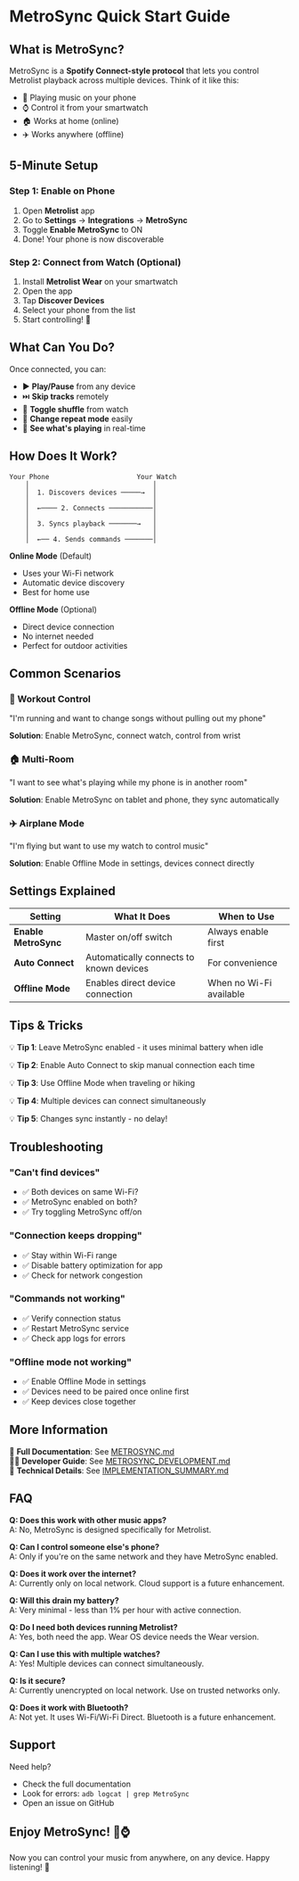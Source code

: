 # MetroSync Quick Start Guide

## What is MetroSync?

MetroSync is a **Spotify Connect-style protocol** that lets you control Metrolist playback across multiple devices. Think of it like this:

- 🎵 Playing music on your phone
- ⌚ Control it from your smartwatch
- 🏠 Works at home (online)
- ✈️ Works anywhere (offline)

## 5-Minute Setup

### Step 1: Enable on Phone

1. Open **Metrolist** app
2. Go to **Settings** → **Integrations** → **MetroSync**
3. Toggle **Enable MetroSync** to ON
4. Done! Your phone is now discoverable

### Step 2: Connect from Watch (Optional)

1. Install **Metrolist Wear** on your smartwatch
2. Open the app
3. Tap **Discover Devices**
4. Select your phone from the list
5. Start controlling! 🎉

## What Can You Do?

Once connected, you can:

- ▶️ **Play/Pause** from any device
- ⏭️ **Skip tracks** remotely  
- 🔀 **Toggle shuffle** from watch
- 🔁 **Change repeat mode** easily
- 📱 **See what's playing** in real-time

## How Does It Work?

```
Your Phone                      Your Watch
    │                               │
    │  1. Discovers devices ─────→  │
    │                               │
    │  ←──── 2. Connects ───────────│
    │                               │
    │  3. Syncs playback ───────→   │
    │                               │
    │  ←── 4. Sends commands ───────│
```

**Online Mode** (Default)
- Uses your Wi-Fi network
- Automatic device discovery
- Best for home use

**Offline Mode** (Optional)
- Direct device connection
- No internet needed
- Perfect for outdoor activities

## Common Scenarios

### 🏃 Workout Control
"I'm running and want to change songs without pulling out my phone"

**Solution**: Enable MetroSync, connect watch, control from wrist

### 🏠 Multi-Room
"I want to see what's playing while my phone is in another room"

**Solution**: Enable MetroSync on tablet and phone, they sync automatically

### ✈️ Airplane Mode
"I'm flying but want to use my watch to control music"

**Solution**: Enable Offline Mode in settings, devices connect directly

## Settings Explained

| Setting | What It Does | When to Use |
|---------|-------------|-------------|
| **Enable MetroSync** | Master on/off switch | Always enable first |
| **Auto Connect** | Automatically connects to known devices | For convenience |
| **Offline Mode** | Enables direct device connection | When no Wi-Fi available |

## Tips & Tricks

💡 **Tip 1**: Leave MetroSync enabled - it uses minimal battery when idle

💡 **Tip 2**: Enable Auto Connect to skip manual connection each time

💡 **Tip 3**: Use Offline Mode when traveling or hiking

💡 **Tip 4**: Multiple devices can connect simultaneously

💡 **Tip 5**: Changes sync instantly - no delay!

## Troubleshooting

### "Can't find devices"
- ✅ Both devices on same Wi-Fi?
- ✅ MetroSync enabled on both?
- ✅ Try toggling MetroSync off/on

### "Connection keeps dropping"
- ✅ Stay within Wi-Fi range
- ✅ Disable battery optimization for app
- ✅ Check for network congestion

### "Commands not working"
- ✅ Verify connection status
- ✅ Restart MetroSync service
- ✅ Check app logs for errors

### "Offline mode not working"
- ✅ Enable Offline Mode in settings
- ✅ Devices need to be paired once online first
- ✅ Keep devices close together

## More Information

📖 **Full Documentation**: See [METROSYNC.md](METROSYNC.md)  
👨‍💻 **Developer Guide**: See [METROSYNC_DEVELOPMENT.md](METROSYNC_DEVELOPMENT.md)  
🔧 **Technical Details**: See [IMPLEMENTATION_SUMMARY.md](IMPLEMENTATION_SUMMARY.md)

## FAQ

**Q: Does this work with other music apps?**  
A: No, MetroSync is designed specifically for Metrolist.

**Q: Can I control someone else's phone?**  
A: Only if you're on the same network and they have MetroSync enabled.

**Q: Does it work over the internet?**  
A: Currently only on local network. Cloud support is a future enhancement.

**Q: Will this drain my battery?**  
A: Very minimal - less than 1% per hour with active connection.

**Q: Do I need both devices running Metrolist?**  
A: Yes, both need the app. Wear OS device needs the Wear version.

**Q: Can I use this with multiple watches?**  
A: Yes! Multiple devices can connect simultaneously.

**Q: Is it secure?**  
A: Currently unencrypted on local network. Use on trusted networks only.

**Q: Does it work with Bluetooth?**  
A: Not yet. It uses Wi-Fi/Wi-Fi Direct. Bluetooth is a future enhancement.

## Support

Need help? 
- Check the full documentation
- Look for errors: `adb logcat | grep MetroSync`
- Open an issue on GitHub

## Enjoy MetroSync! 🎵⌚

Now you can control your music from anywhere, on any device. Happy listening! 🎉
